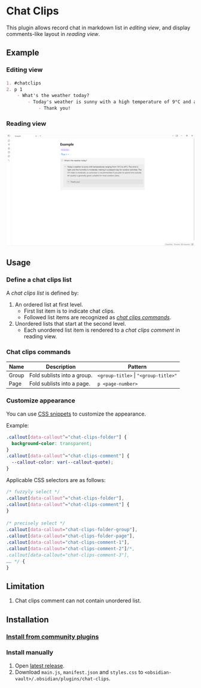 <!--
 * @Author       sleepingraven
 * @Date         2024-12-30 17:05:32
 * @LastEditors  sleepingraven
 * @LastEditTime 2025-02-15 12:46:10
 * @FilePath     \chat-clips\README.md
 * @Description  这是默认设置,请设置`customMade`, 打开koroFileHeader查看配置 进行设置: https://github.com/OBKoro1/koro1FileHeader/wiki/%E9%85%8D%E7%BD%AE
-->
# Chat Clips

This plugin allows record chat in markdown list in *editing view*, and display comments-like layout in *reading view*.

## Example

### Editing view

``` markdown
1. #chatclips
2. p 1
    - What's the weather today?
        - Today's weather is sunny with a high temperature of 9°C and a low temperature of -2°C. The wind is from the northwest at level 3, and the relative humidity is 22%. The UV index is strong, and the air quality is moderate with an AQI of 54.
            - Thank you!
```

### Reading view

![Reading view example](assets/reading-view-example.png)

## Usage

### Define a chat clips list

A *chat clips list* is defined by:

1. An ordered list at first level.
   - First list item is to indicate chat clips.
   - Followed list items are recognized as [*chat clips commands*](#chat-clips-commands).
2. Unordered lists that start at the second level.
   - Each unordered list item is rendered to a *chat clips comment* in reading view.

### Chat clips commands

| Name   | Description                 | Pattern                              |
| ------ | --------------------------- | ------------------------------------ |
| Group  | Fold sublists into a group. | `<group-title>` \| `"<group-title>"` |
| Page   | Fold sublists into a page.  | `p <page-number>`                    |

### Customize appearance

You can use [CSS snippets](https://help.obsidian.md/snippets) to customize the appearance.

Example:

``` css
.callout[data-callout^="chat-clips-folder"] {
  background-color: transparent;
}
.callout[data-callout^="chat-clips-comment"] {
  --callout-color: var(--callout-quote);
}
```

Applicable CSS selectors are as follows:

``` css
/* fuzzyly select */
.callout[data-callout^="chat-clips-folder"],
.callout[data-callout^="chat-clips-comment"] {
}

/* precisely select */
.callout[data-callout="chat-clips-folder-group"],
.callout[data-callout="chat-clips-folder-page"],
.callout[data-callout="chat-clips-comment-1"],
.callout[data-callout="chat-clips-comment-2"]/*,
.callout[data-callout="chat-clips-comment-3"],
…… */ {
}
```

## Limitation

1. Chat clips comment can not contain unordered list.

## Installation

### [Install from community plugins](https://help.obsidian.md/Extending+Obsidian/Community+plugins#Install+a+community+plugin)

### Install manually

1. Open [latest release](https://github.com/sleepingraven/obsidian-chat-clips/releases/latest).
2. Download `main.js`, `manifest.json` and `styles.css` to `<obsidian-vault>/.obsidian/plugins/chat-clips`.
